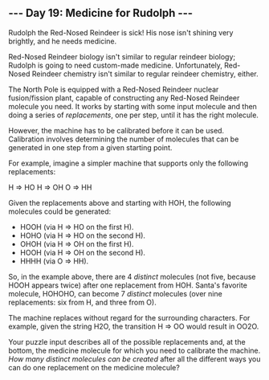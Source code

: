 ## --- Day 19: Medicine for Rudolph ---

Rudolph the Red-Nosed Reindeer is sick! His nose isn't shining very brightly, and he needs medicine.


Red-Nosed Reindeer biology isn't similar to regular reindeer biology; Rudolph is going to need custom-made medicine. Unfortunately, Red-Nosed Reindeer chemistry isn't similar to regular reindeer chemistry, either.


The North Pole is equipped with a Red-Nosed Reindeer nuclear fusion/fission plant, capable of constructing any Red-Nosed Reindeer molecule you need. It works by starting with some input molecule and then doing a series of *replacements*, one per step, until it has the right molecule.


However, the machine has to be calibrated before it can be used. Calibration involves determining the number of molecules that can be generated in one step from a given starting point.


For example, imagine a simpler machine that supports only the following replacements:


H => HO
H => OH
O => HH

Given the replacements above and starting with HOH, the following molecules could be generated:


* HOOH (via H => HO on the first H).
* HOHO (via H => HO on the second H).
* OHOH (via H => OH on the first H).
* HOOH (via H => OH on the second H).
* HHHH (via O => HH).


So, in the example above, there are 4 *distinct* molecules (not five, because HOOH appears twice) after one replacement from HOH. Santa's favorite molecule, HOHOHO, can become 7 *distinct* molecules (over nine replacements: six from H, and three from O).


The machine replaces without regard for the surrounding characters. For example, given the string H2O, the transition H => OO would result in OO2O.


Your puzzle input describes all of the possible replacements and, at the bottom, the medicine molecule for which you need to calibrate the machine. *How many distinct molecules can be created* after all the different ways you can do one replacement on the medicine molecule?


